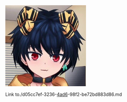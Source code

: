 <img height="254" width="254" src="./.asset_ce02f0c2-aa59-4802-97de-a21c23881d30.jpg" />

Link to./d05cc7ef-3236-[4ad6](./123/README.md)-98f2-be72bd883d86.md&#x20;

<Charts path="xxx1.echarts.json.json" />